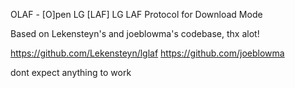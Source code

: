 OLAF - [O]pen LG [LAF]
LG LAF Protocol for Download Mode

Based on Lekensteyn's and joeblowma's codebase, thx alot!

https://github.com/Lekensteyn/lglaf
https://github.com/joeblowma

dont expect anything to work
